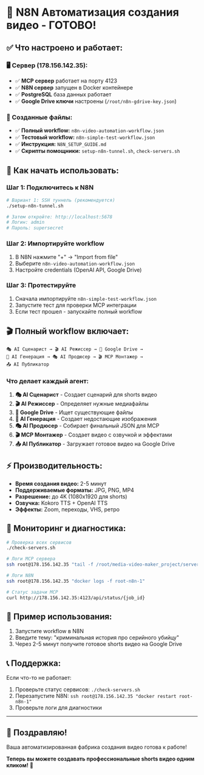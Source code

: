 # 🎉 N8N Автоматизация создания видео - ГОТОВО!

## ✅ Что настроено и работает:

### 🖥️ Сервер (178.156.142.35):
- ✅ **MCP сервер** работает на порту 4123
- ✅ **N8N сервер** запущен в Docker контейнере  
- ✅ **PostgreSQL** база данных работает
- ✅ **Google Drive ключи** настроены (`/root/n8n-gdrive-key.json`)

### 📁 Созданные файлы:
- ✅ **Полный workflow:** `n8n-video-automation-workflow.json`
- ✅ **Тестовый workflow:** `n8n-simple-test-workflow.json`
- ✅ **Инструкция:** `N8N_SETUP_GUIDE.md`
- ✅ **Скрипты помощники:** `setup-n8n-tunnel.sh`, `check-servers.sh`

## 🚀 Как начать использовать:

### Шаг 1: Подключитесь к N8N
```bash
# Вариант 1: SSH туннель (рекомендуется)
./setup-n8n-tunnel.sh

# Затем откройте: http://localhost:5678
# Логин: admin
# Пароль: supersecret
```

### Шаг 2: Импортируйте workflow
1. В N8N нажмите "+" → "Import from file"
2. Выберите `n8n-video-automation-workflow.json`
3. Настройте credentials (OpenAI API, Google Drive)

### Шаг 3: Протестируйте
1. Сначала импортируйте `n8n-simple-test-workflow.json`
2. Запустите тест для проверки MCP интеграции
3. Если тест прошел - запускайте полный workflow

## 🎬 Полный workflow включает:

```
🎭 AI Сценарист → 🎬 AI Режиссер → 📁 Google Drive → 
🎨 AI Генерация → 🎭 AI Продюсер → 🎬 MCP Монтажер → 
📤 AI Публикатор
```

### Что делает каждый агент:

1. **🎭 AI Сценарист** - Создает сценарий для shorts видео
2. **🎬 AI Режиссер** - Определяет нужные медиафайлы  
3. **📁 Google Drive** - Ищет существующие файлы
4. **🎨 AI Генерация** - Создает недостающие изображения
5. **🎭 AI Продюсер** - Собирает финальный JSON для MCP
6. **🎬 MCP Монтажер** - Создает видео с озвучкой и эффектами
7. **📤 AI Публикатор** - Загружает готовое видео на Google Drive

## ⚡ Производительность:
- **Время создания видео:** 2-5 минут
- **Поддерживаемые форматы:** JPG, PNG, MP4
- **Разрешение:** до 4K (1080x1920 для shorts)
- **Озвучка:** Kokoro TTS + OpenAI TTS
- **Эффекты:** Zoom, переходы, VHS, ретро

## 🔧 Мониторинг и диагностика:

```bash
# Проверка всех сервисов
./check-servers.sh

# Логи MCP сервера
ssh root@178.156.142.35 "tail -f /root/media-video-maker_project/server.log"

# Логи N8N
ssh root@178.156.142.35 "docker logs -f root-n8n-1"

# Статус задачи MCP
curl http://178.156.142.35:4123/api/status/{job_id}
```

## 🎯 Пример использования:

1. Запустите workflow в N8N
2. Введите тему: "криминальная история про серийного убийцу"
3. Через 2-5 минут получите готовое shorts видео на Google Drive

## 📞 Поддержка:

Если что-то не работает:
1. Проверьте статус сервисов: `./check-servers.sh`
2. Перезапустите N8N: `ssh root@178.156.142.35 "docker restart root-n8n-1"`
3. Проверьте логи для диагностики

---

## 🎊 Поздравляю! 

Ваша автоматизированная фабрика создания видео готова к работе!

**Теперь вы можете создавать профессиональные shorts видео одним кликом!** 🚀
